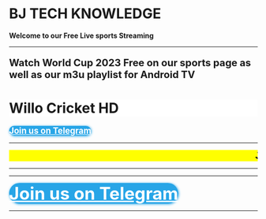 <html>
<body>

<b><h1>BJ TECH KNOWLEDGE</h1><b/>
<b><p><strong>Welcome to our Free Live sports Streaming</strong></p><b/>
<hr>
<p style="font-size:20px;">Watch World Cup 2023 Free on our sports page as well as our m3u playlist for Android TV</p>

<b><h1 style="background-color:White;">Willo Cricket HD</h1><b/>
<script type="text/javascript">(function() {var script=document.createElement("script");script.type="text/javascript";script.async =true;script.src="//telegram.im/widget-button/index.php?id=@bj_tech_backup";document.getElementsByTagName("head")[0].appendChild(script);})();</script>
<a href="https://telegram.im/@bjtech_2426" target="_blank" class="telegramim_button telegramim_shadow telegramim_pulse" style="font-size:17px;width:195px;background:#27A5E7;box-shadow:1px 1px 5px #27A5E7;color:#FFFFFF;border-radius:37px;" title=""><i></i> Join us on Telegram</a>
<hr>


<html>
  <head>
    <title>Title of the document</title>
    <style>
      marquee{
      font-size: 20px;
      font-weight: 800;
      color: #000000;
      font-family: sans-serif;
      }
    </style>
  </head>
  <body>
    <marquee bgcolor="yellow">Join us on Telegram app for Daily Matches </marquee>
  </body>
</html>
  <hr>
  

<html>
<body>
  <script src="https://content.jwplatform.com/libraries/SAHhwvZq.js"></script>

<div id="jwplayerDiv"></div>
<script>  
jwplayer("jwplayerDiv").setup({
        file:"https://linear-novi.stvacdn.spectrum.com/LIVE/1131/dash/cenc/WLLOHD_10364/manifest.mpd",
      type: "dash",
      drm: { "clearkey": {
              "keyId": "6653c05e42fc4fac8f49d7cbf99498fe",
              "key": "3b88f2cff3affef20b265c840bafc0cc"
            }
             }
});
</script>
</body>
</html>

<hr>
 
   <p>
    <script type="text/javascript">(function() {var script=document.createElement("script");script.type="text/javascript";script.async =true;script.src="//telegram.im/widget-button/index.php?id=@bjtech_2426";document.getElementsByTagName("head")[0].appendChild(script);})();</script>
    <a href="https://telegram.im/@bjtech_2426" target="_blank" class="telegramim_button telegramim_shadow telegramim_pulse" style="font-size:35px;width:424px;background:#27A5E7;box-shadow:1px 1px 5px #27A5E7;color:#FFFFFF;border-radius:50px;" title="Join us Telegram"><i></i> Join us on Telegram</a>



<hr>
